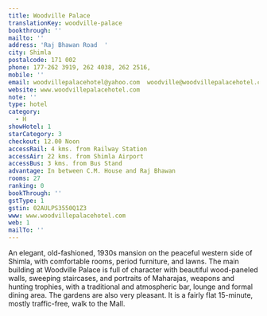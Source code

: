 ```yaml
---
title: Woodville Palace
translationKey: woodville-palace
bookthrough: ''
mailto: ''
address: 'Raj Bhawan Road  '
city: Shimla
postalcode: 171 002
phone: 177-262 3919, 262 4038, 262 2516,
mobile: ''
email: woodvillepalacehotel@yahoo.com  woodville@woodvillepalacehotel.com
website: www.woodvillepalacehotel.com
note: ''
type: hotel
category:
  - H
showHotel: 1
starCategory: 3
checkout: 12.00 Noon
accessRail: 4 kms. from Railway Station
accessAir: 22 kms. from Shimla Airport
accessBus: 3 kms. from Bus Stand
advantage: In between C.M. House and Raj Bhawan
rooms: 27
ranking: 0
bookThrough: ''
gstType: 1
gstin: 02AULPS3550Q1Z3
www: www.woodvillepalacehotel.com
web: 1
mailTo: ''
---
```







An elegant, old-fashioned, 1930s mansion on the peaceful western side of Shimla, with comfortable rooms, period furniture, and lawns. The main building at Woodville Palace is full of character with beautiful wood-paneled walls, sweeping staircases, and portraits of Maharajas, weapons and hunting trophies, with a traditional and atmospheric bar, lounge and formal dining area. The gardens are also very pleasant. It is a fairly flat 15-minute, mostly traffic-free, walk to the Mall. 